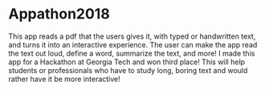 # Appathon2018
This app reads a pdf that the users gives it, with typed or handwritten text, and turns it into an interactive experience.
The user can make the app read the text out loud, define a word, summarize the text, and more!
I made this app for a Hackathon at Georgia Tech and won third place!
This will help students or professionals who have to study long, boring text and would rather have it be more interactive!
